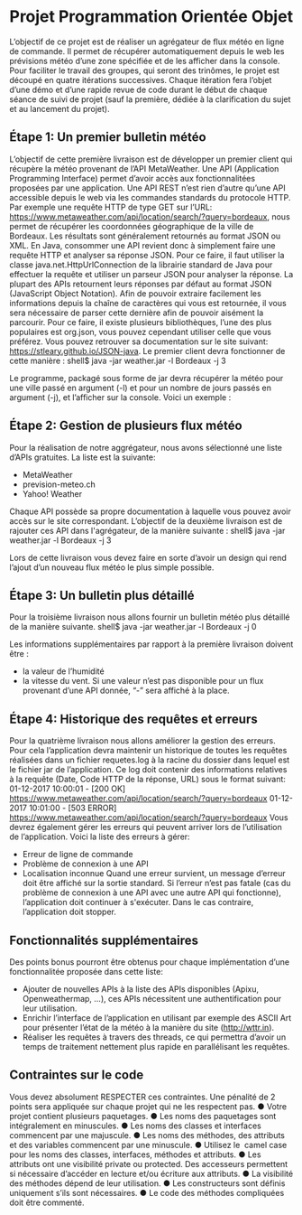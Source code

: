 # Projet Programmation Orientée Objet

L’objectif de ce projet est de réaliser un agrégateur de flux météo en ligne de commande. Il
permet de récupérer automatiquement depuis le web les prévisions météo d’une zone
spécifiée et de les afficher dans la console.
Pour faciliter le travail des groupes, qui seront des trinômes, le projet est découpé en quatre
itérations successives. Chaque itération fera l’objet d’une démo et d’une rapide revue de
code durant le début de chaque séance de suivi de projet (sauf la première, dédiée à la
clarification du sujet et au lancement du projet).

## Étape 1: Un premier bulletin météo

L’objectif de cette première livraison est de développer un premier client qui récupère la
météo provenant de l’API MetaWeather.
Une API (Application Programming Interface) permet d’avoir accès aux fonctionnalitées
proposées par une application. Une API REST n’est rien d’autre qu’une API accessible
depuis le web via les commandes standards du protocole HTTP.
Par exemple une requête HTTP de type GET sur l’URL:
https://www.metaweather.com/api/location/search/?query=bordeaux​, nous permet de
récupérer les coordonnées géographique de la ville de Bordeaux. Les résultats sont
généralement retournés au format JSON ou XML.
En Java, consommer une API revient donc à simplement faire une requête HTTP et
analyser sa réponse JSON. Pour ce faire, il faut utiliser la classe java.net.HttpUrlConnection
de la librairie standard de Java pour effectuer la requête et utiliser un parseur JSON pour
analyser la réponse. La plupart des APIs retournent leurs réponses par défaut au format
JSON (JavaScript Object Notation). Afin de pouvoir extraire facilement les informations
depuis la chaîne de caractères qui vous est retournée, il vous sera nécessaire de parser
cette dernière afin de pouvoir aisément la parcourir. Pour ce faire, il existe plusieurs
bibliothèques, l’une des plus populaires est ​org.json​, vous pouvez cependant utiliser celle
que vous préférez. Vous pouvez retrouver sa documentation sur le site suivant:
https://stleary.github.io/JSON-java​.
Le premier client devra fonctionner de cette manière :
shell$ java -jar weather.jar -l Bordeaux -j 3

Le programme, packagé sous forme de jar devra récupérer la météo pour une ville passé en
argument (​-l​) et pour un nombre de jours passés en argument (​-j​), et l’afficher sur la
console. Voici un exemple :

## Étape 2: Gestion de plusieurs flux météo

Pour la réalisation de notre aggrégateur, nous avons sélectionné une liste d’APIs gratuites.
La liste est la suivante:

- MetaWeather
- prevision-meteo.ch
- Yahoo! Weather

Chaque API possède sa propre documentation à laquelle vous pouvez avoir accès sur le
site correspondant. L’objectif de la deuxième livraison est de rajouter ces API dans
l'agrégateur, de la manière suivante :
shell$ java -jar weather.jar -l Bordeaux -j 3

Lors de cette livraison vous devez faire en sorte d’avoir un design qui rend l’ajout d’un
nouveau flux météo le plus simple possible.

## Étape 3: Un bulletin plus détaillé

Pour la troisième livraison nous allons fournir un bulletin météo plus détaillé de la manière
suivante.
shell$ java -jar weather.jar -l Bordeaux -j 0

Les informations supplémentaires par rapport à la première livraison doivent être :

- la valeur de l’humidité
- la vitesse du vent.
Si une valeur n’est pas disponible pour un flux provenant d’une API donnée, “-” sera affiché
à la place.

## Étape 4: Historique des requêtes et erreurs

Pour la quatrième livraison nous allons améliorer la gestion des erreurs. Pour cela
l’application devra maintenir un historique de toutes les requêtes réalisées dans un fichier
requetes.log à la racine du dossier dans lequel est le fichier jar de l’application. Ce log doit
contenir des informations relatives à la requête (Date, Code HTTP de la réponse, URL) sous
le format suivant:
01-12-2017 10:00:01 - [200 OK]
https://www.metaweather.com/api/location/search/?query=bordeaux
01-12-2017 10:01:00 - [503 ERROR]
https://www.metaweather.com/api/location/search/?query=bordeaux
Vous devrez également gérer les erreurs qui peuvent arriver lors de l’utilisation de
l’application. Voici la liste des erreurs à gérer:

- Erreur de ligne de commande
- Problème de connexion à une API
- Localisation inconnue
Quand une erreur survient, un message d’erreur doit être affiché sur la sortie standard. Si
l’erreur n’est pas fatale (cas du problème de connexion à une API avec une autre API qui
fonctionne), l’application doit continuer à s'exécuter. Dans le cas contraire, l’application doit
stopper.

## Fonctionnalités supplémentaires

Des points bonus pourront être obtenus pour chaque implémentation d’une fonctionnalitée
proposée dans cette liste:

- Ajouter de nouvelles APIs à la liste des APIs disponibles (Apixu, Openweathermap,
    ...), ces APIs nécessitent une authentification pour leur utilisation.
- Enrichir l’interface de l’application en utilisant par exemple des ASCII Art pour
    présenter l’état de la météo à la manière du site (​http://wttr.in​).
- Réaliser les requêtes à travers des threads, ce qui permettra d’avoir un temps de
    traitement nettement plus rapide en parallélisant les requêtes.


## Contraintes sur le code

Vous devez absolument RESPECTER ces contraintes. Une pénalité de 2 points sera
appliquée sur chaque projet qui ne les respectent pas.
● Votre projet contient plusieurs paquetages.
● Les noms des paquetages sont intégralement en minuscules.
● Les noms des classes et interfaces commencent par une majuscule.
● Les noms des méthodes, des attributs et des variables commencent par une
minuscule.
● Utilisez le​ ​ camel case ​ pour les noms des classes, interfaces, méthodes et attributs.
● Les attributs ont une visibilité ​private ou ​protected​. Des accesseurs permettent si
nécessaire d’accéder en lecture et/ou écriture aux attributs.
● La visibilité des méthodes dépend de leur utilisation.
● Les constructeurs sont définis uniquement s’ils sont nécessaires.
● Le code des méthodes compliquées doit être commenté.


